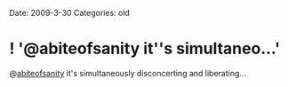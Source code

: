 Date: 2009-3-30
Categories: old

# ! '@abiteofsanity it''s simultaneo...'

@<a href="http://twitter.com/abiteofsanity">abiteofsanity</a> it's simultaneously disconcerting and liberating...
